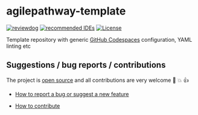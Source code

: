 # agilepathway-template

[![reviewdog](../../workflows/reviewdog/badge.svg)](../../actions?query=workflow%3Areviewdog+event%3Apush+branch%3Amaster)
[![recommended IDEs](https://img.shields.io/badge/recommended%20IDEs%20-GitHub%20Codespaces%20%7C%20VS%20Code-blue)](.devcontainer/README.md)
[![License](https://img.shields.io/badge/license-MIT-blue.svg)](LICENSE)

Template repository with generic [GitHub Codespaces](https://docs.github.com/en/github/developing-online-with-codespaces)
configuration, YAML linting etc

## Suggestions / bug reports / contributions

The project is [open source](https://opensource.guide/how-to-contribute/) and all contributions are very welcome
:slightly_smiling_face: :boom: :thumbsup:

* [How to report a bug or suggest a new feature](CONTRIBUTING.md#how-to-report-a-bug-or-suggest-a-new-feature)

* [How to contribute](CONTRIBUTING.md#how-to-make-a-contribution)
